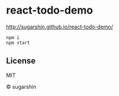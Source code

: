 # react-todo-demo

http://sugarshin.github.io/react-todo-demo/

```shell
npm i
npm start
```

## License

MIT

© sugarshin
